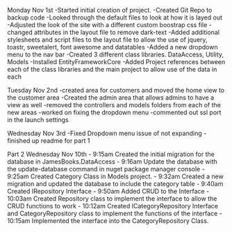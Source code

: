 ﻿Monday Nov 1st
	-Started initial creation of project.
	-Created Git Repo to backup code
	-Looked through the default files to look at how it is layed out
	-Adjusted the look of the site with a different custom boostrap css file
	-changed attributes in the layout file to remove dark-text
	-Added additional stylesheets and script files to the layout file to allow the use of jquery, toastr, sweetalert, font awesome and datatables
	-Added a new dropdown menu to the nav bar
	-Created 3 different class libraries. DataAccess, Utility, Models
	-Installed EntityFrameworkCore
	-Added Project references between each of the class libraries and the main project to allow use of the data in each

Tuesday Nov 2nd
	-created area for customers and moved the home view to the customer area
	-Created the admin area that allows admins to have a view as well
	-removed the controllers and models folders from each of the new areas
	-worked on fixing the dropdown menu
	-commented out ssl port in the launch settings

Wednesday Nov 3rd
	-Fixed Dropdown menu issue of not expanding
	-finished up readme for part 1



Part 2
Wednesday Nov 10th
	- 9:15am Created the initial migration for the database in JamesBooks.DataAccess
	- 9:16am Update the database with the update-database command in nuget package manager console 
	- 9:25am Created Category Class in Models project.
	- 9:32am Created a new migration and updated the database to include the category table
	- 9:40am Created IRepository Interface
	- 9:50am Added CRUD to the Interface
	- 10:03am Created Repository class to implement the interface to allow the CRUD functions to work
	- 10:12am Created ICategoryRepository Interface and CategoryRepository class to implement the functions of the interface
	- 10:15am Implemented the interface into the CategoryRepository Class.